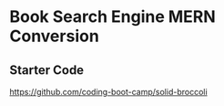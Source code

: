 # Book Search Engine MERN Conversion
## Starter Code 
https://github.com/coding-boot-camp/solid-broccoli
